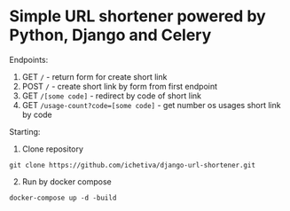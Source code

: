 # Simple URL shortener powered by Python, Django and Celery

Endpoints:
1. GET `/` - return form for create short link
2. POST `/` - create short link by form from first endpoint
3. GET `/[some code]` - redirect by code of short link
4. GET `/usage-count?code=[some code]` - get number os usages short link by code

Starting:
1. Clone repository
```shell
git clone https://github.com/ichetiva/django-url-shortener.git
```
2. Run by docker compose
```shell
docker-compose up -d -build
```
